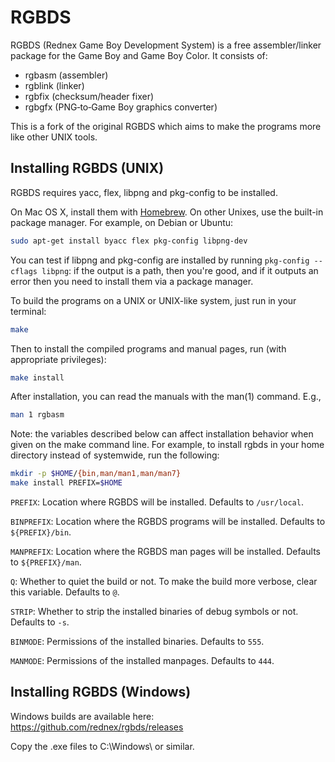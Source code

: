 # RGBDS

RGBDS (Rednex Game Boy Development System) is a free assembler/linker package
for the Game Boy and Game Boy Color. It consists of:

  - rgbasm  (assembler)
  - rgblink (linker)
  - rgbfix  (checksum/header fixer)
  - rgbgfx  (PNG‐to‐Game Boy graphics converter)

This is a fork of the original RGBDS which aims to make the programs more like
other UNIX tools.


## Installing RGBDS (UNIX)

RGBDS requires yacc, flex, libpng and pkg-config to be installed.

On Mac OS X, install them with [Homebrew](http://brew.sh/). On other Unixes,
use the built-in package manager. For example, on Debian or Ubuntu:

```sh
sudo apt-get install byacc flex pkg-config libpng-dev
```

You can test if libpng and pkg-config are installed by running
`pkg-config --cflags libpng`: if the output is a path, then you're good, and if
it outputs an error then you need to install them via a package manager.

To build the programs on a UNIX or UNIX-like system, just run in your terminal:

```sh
make
```

Then to install the compiled programs and manual pages, run (with appropriate
privileges):

```sh
make install
```

After installation, you can read the manuals with the man(1) command. E.g.,

```sh
man 1 rgbasm
```

Note: the variables described below can affect installation behavior when given
on the make command line. For example, to install rgbds in your home directory
instead of systemwide, run the following:

```sh
mkdir -p $HOME/{bin,man/man1,man/man7}
make install PREFIX=$HOME
```

`PREFIX`: Location where RGBDS will be installed. Defaults to `/usr/local`.

`BINPREFIX`: Location where the RGBDS programs will be installed. Defaults
to `${PREFIX}/bin`.

`MANPREFIX`: Location where the RGBDS man pages will be installed. Defaults
to `${PREFIX}/man`.

`Q`: Whether to quiet the build or not. To make the build more verbose, clear
this variable. Defaults to `@`.

`STRIP`: Whether to strip the installed binaries of debug symbols or not.
Defaults to `-s`.

`BINMODE`: Permissions of the installed binaries. Defaults to `555`.

`MANMODE`: Permissions of the installed manpages. Defaults to `444`.


## Installing RGBDS (Windows)

Windows builds are available here: https://github.com/rednex/rgbds/releases

Copy the .exe files to C:\Windows\ or similar.
